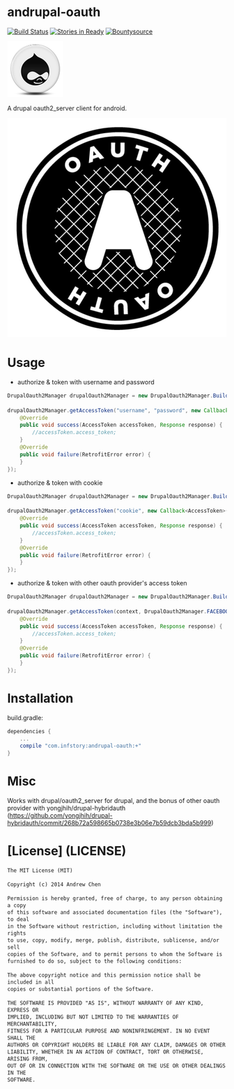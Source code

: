 andrupal-oauth
==============

[![Build Status](https://travis-ci.org/yongjhih/andrupal-oauth.svg?branch=master)](https://travis-ci.org/yongjhih/andrupal-oauth) [![Stories in Ready](https://badge.waffle.io/yongjhih/andrupal-oauth.png)](http://waffle.io/yongjhih/andrupal-oauth)
[![Bountysource](https://www.bountysource.com/badge/team?team_id=43965&style=bounties_posted)](https://www.bountysource.com/teams/8tory/bounties?utm_source=8tory&utm_medium=shield&utm_campaign=bounties_posted)

![drupal](drupal-circle.png "drupal")

A drupal oauth2_server client for android.

![oauth](oauth_logo.png "oauth")

Usage
=====

* authorize & token with username and password
```java
DrupalOauth2Manager drupalOauth2Manager = new DrupalOauth2Manager.Builder().setEndpoint("https://example.com/oauth2").setClientId("id").setClientSecret("secret").build();

drupalOauth2Manager.getAccessToken("username", "password", new Callback<AccessToken>() {
    @Override
    public void success(AccessToken accessToken, Response response) {
        //accessToken.access_token;
    }
    @Override
    public void failure(RetrofitError error) {
    }
});
```

* authorize & token with cookie
```java
DrupalOauth2Manager drupalOauth2Manager = new DrupalOauth2Manager.Builder().setEndpoint("https://example.com/oauth2").setClientId("id").setClientSecret("secret").build();

drupalOauth2Manager.getAccessToken("cookie", new Callback<AccessToken>() {
    @Override
    public void success(AccessToken accessToken, Response response) {
        //accessToken.access_token;
    }
    @Override
    public void failure(RetrofitError error) {
    }
});
```

* authorize & token with other oauth provider's access token
```java
DrupalOauth2Manager drupalOauth2Manager = new DrupalOauth2Manager.Builder().setEndpoint("https://example.com/oauth2").setClientId("id").setClientSecret("secret").build();

drupalOauth2Manager.getAccessToken(context, DrupalOauth2Manager.FACEBOOK, "fb_access_token", new Callback<AccessToken>() {
    @Override
    public void success(AccessToken accessToken, Response response) {
        //accessToken.access_token;
    }
    @Override
    public void failure(RetrofitError error) {
    }
});
```

Installation
============

build.gradle:

```gradle
dependencies {
    ...
    compile "com.infstory:andrupal-oauth:+"
}
```

Misc
====

Works with drupal/oauth2_server for drupal, and the bonus of other oauth provider with yongjhih/drupal-hybridauth (https://github.com/yongjhih/drupal-hybridauth/commit/268b72a598665b0738e3b06e7b59dcb3bda5b999)

[License] (LICENSE)
===================

```
The MIT License (MIT)

Copyright (c) 2014 Andrew Chen

Permission is hereby granted, free of charge, to any person obtaining a copy
of this software and associated documentation files (the "Software"), to deal
in the Software without restriction, including without limitation the rights
to use, copy, modify, merge, publish, distribute, sublicense, and/or sell
copies of the Software, and to permit persons to whom the Software is
furnished to do so, subject to the following conditions:

The above copyright notice and this permission notice shall be included in all
copies or substantial portions of the Software.

THE SOFTWARE IS PROVIDED "AS IS", WITHOUT WARRANTY OF ANY KIND, EXPRESS OR
IMPLIED, INCLUDING BUT NOT LIMITED TO THE WARRANTIES OF MERCHANTABILITY,
FITNESS FOR A PARTICULAR PURPOSE AND NONINFRINGEMENT. IN NO EVENT SHALL THE
AUTHORS OR COPYRIGHT HOLDERS BE LIABLE FOR ANY CLAIM, DAMAGES OR OTHER
LIABILITY, WHETHER IN AN ACTION OF CONTRACT, TORT OR OTHERWISE, ARISING FROM,
OUT OF OR IN CONNECTION WITH THE SOFTWARE OR THE USE OR OTHER DEALINGS IN THE
SOFTWARE.
```
